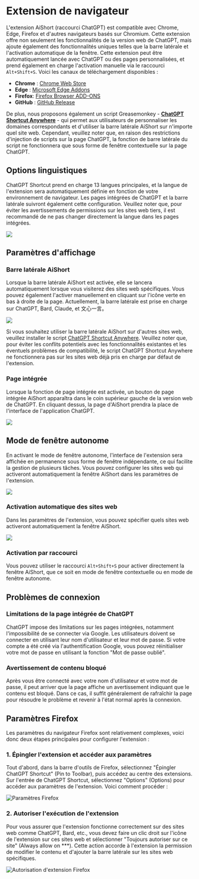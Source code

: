 # Extension de navigateur

L'extension AiShort (raccourci ChatGPT) est compatible avec Chrome, Edge, Firefox et d'autres navigateurs basés sur Chromium. Cette extension offre non seulement les fonctionnalités de la version web de ChatGPT, mais ajoute également des fonctionnalités uniques telles que la barre latérale et l'activation automatique de la fenêtre. Cette extension peut être automatiquement lancée avec ChatGPT ou des pages personnalisées, et prend également en charge l'activation manuelle via le raccourci `Alt+Shift+S`. Voici les canaux de téléchargement disponibles :

- **Chrome** : [Chrome Web Store](https://chrome.google.com/webstore/detail/chatgpt-shortcut/blcgeoojgdpodnmnhfpohphdhfncblnj)
- **Edge** : [Microsoft Edge Addons](https://microsoftedge.microsoft.com/addons/detail/chatgpt-shortcut/hnggpalhfjmdhhmgfjpmhlfilnbmjoin)
- **Firefox**: [Firefox Browser ADD-ONS](https://addons.mozilla.org/addon/chatgpt-shortcut/)
- **GitHub** : [GitHub Release](https://github.com/rockbenben/ChatGPT-Shortcut/releases/latest)

De plus, nous proposons également un script Greasemonkey - [**ChatGPT Shortcut Anywhere**](https://greasyfork.org/scripts/482907-chatgpt-shortcut-anywhere) - qui permet aux utilisateurs de personnaliser les domaines correspondants et d'utiliser la barre latérale AiShort sur n'importe quel site web. Cependant, veuillez noter que, en raison des restrictions d'injection de scripts sur la page ChatGPT, la fonction de barre latérale du script ne fonctionnera que sous forme de fenêtre contextuelle sur la page ChatGPT.

## Options linguistiques

ChatGPT Shortcut prend en charge 13 langues principales, et la langue de l'extension sera automatiquement définie en fonction de votre environnement de navigateur. Les pages intégrées de ChatGPT et la barre latérale suivront également cette configuration. Veuillez noter que, pour éviter les avertissements de permissions sur les sites web tiers, il est recommandé de ne pas changer directement la langue dans les pages intégrées.

![](https://img.newzone.top/2023-12-23-12-04-29.png?imageMogr2/format/webp)

## Paramètres d'affichage

### Barre latérale AiShort

Lorsque la barre latérale AiShort est activée, elle se lancera automatiquement lorsque vous visiterez des sites web spécifiques. Vous pouvez également l'activer manuellement en cliquant sur l'icône verte en bas à droite de la page. Actuellement, la barre latérale est prise en charge sur ChatGPT, Bard, Claude, et 文心一言。

![](https://img.newzone.top/2023-12-23-04-16-15.gif?imageMogr2/format/webp)

Si vous souhaitez utiliser la barre latérale AiShort sur d'autres sites web, veuillez installer le script [ChatGPT Shortcut Anywhere](https://greasyfork.org/scripts/482907-chatgpt-shortcut-anywhere). Veuillez noter que, pour éviter les conflits potentiels avec les fonctionnalités existantes et les éventuels problèmes de compatibilité, le script ChatGPT Shortcut Anywhere ne fonctionnera pas sur les sites web déjà pris en charge par défaut de l'extension.

### Page intégrée

Lorsque la fonction de page intégrée est activée, un bouton de page intégrée AiShort apparaîtra dans le coin supérieur gauche de la version web de ChatGPT. En cliquant dessus, la page d'AiShort prendra la place de l'interface de l'application ChatGPT.

![](https://img.newzone.top/ai/2023-12-22-19-40-15.png?imageMogr2/format/webp)

## Mode de fenêtre autonome

En activant le mode de fenêtre autonome, l'interface de l'extension sera affichée en permanence sous forme de fenêtre indépendante, ce qui facilite la gestion de plusieurs tâches. Vous pouvez configurer les sites web qui activeront automatiquement la fenêtre AiShort dans les paramètres de l'extension.

![](https://img.newzone.top/2023-12-23-12-07-09.png?imageMogr2/format/webp)

### Activation automatique des sites web

Dans les paramètres de l'extension, vous pouvez spécifier quels sites web activeront automatiquement la fenêtre AiShort.

![](https://img.newzone.top/2023-12-23-12-09-51.png?imageMogr2/format/webp)

### Activation par raccourci

Vous pouvez utiliser le raccourci `Alt+Shift+S` pour activer directement la fenêtre AiShort, que ce soit en mode de fenêtre contextuelle ou en mode de fenêtre autonome.

## Problèmes de connexion

### Limitations de la page intégrée de ChatGPT

ChatGPT impose des limitations sur les pages intégrées, notamment l'impossibilité de se connecter via Google. Les utilisateurs doivent se connecter en utilisant leur nom d'utilisateur et leur mot de passe. Si votre compte a été créé via l'authentification Google, vous pouvez réinitialiser votre mot de passe en utilisant la fonction "Mot de passe oublié".

### Avertissement de contenu bloqué

Après vous être connecté avec votre nom d'utilisateur et votre mot de passe, il peut arriver que la page affiche un avertissement indiquant que le contenu est bloqué. Dans ce cas, il suffit généralement de rafraîchir la page pour résoudre le problème et revenir à l'état normal après la connexion.

## Paramètres Firefox

Les paramètres du navigateur Firefox sont relativement complexes, voici donc deux étapes principales pour configurer l'extension :

### 1. Épingler l'extension et accéder aux paramètres

Tout d'abord, dans la barre d'outils de Firefox, sélectionnez "Épingler ChatGPT Shortcut" (Pin to Toolbar), puis accédez au centre des extensions. Sur l'entrée de ChatGPT Shortcut, sélectionnez "Options" (Options) pour accéder aux paramètres de l'extension. Voici comment procéder :

![Paramètres Firefox](https://img.newzone.top/2023-12-25-05-51-47.png?imageMogr2/format/webp)

### 2. Autoriser l'exécution de l'extension

Pour vous assurer que l'extension fonctionne correctement sur des sites web comme ChatGPT, Bard, etc., vous devez faire un clic droit sur l'icône de l'extension sur ces sites web et sélectionner "Toujours autoriser sur ce site" (Always allow on ***). Cette action accorde à l'extension la permission de modifier le contenu et d'ajouter la barre latérale sur les sites web spécifiques.

![Autorisation d'extension Firefox](https://img.newzone.top/2023-12-25-05-59-48.png?imageMogr2/format/webp)
